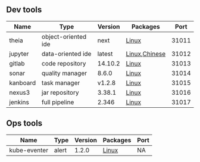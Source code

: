 
## Dev tools

| Name        | Type      | Version |  Packages  |   Port |
| ------      | ------    | ------  | ------      | ------ |
| theia       | object-oriented ide  |  next    | [Linux](https://theia-ide.org/docs/)                         |  31011       |
| jupyter     | data-oriented  ide   | latest   | [Linux](https://jupyter-docker-stacks.readthedocs.io/en/latest/index.html),[Chinese](https://www.cnblogs.com/zeryter/p/11331811.html)                                                              |  31012       |
| gitlab      | code repository      |  14.10.2 | [Linux](https://hub.docker.com/r/gitlab/gitlab-ce)            |  31013       |
| sonar       | quality manager      |  8.6.0   | [Linux](https://docs.sonarqube.org/latest/)    |  31014       |
| kanboard    | task manager         |  v1.2.8  | [Linux](https://github.com/kanboard/kanboard)    |  31015       |
| nexus3      | jar repository       |  3.38.1  | [Linux](https://hub.docker.com/r/sonatype/nexus3)             |  31016       |
| jenkins     | full pipeline        |  2.346   | [Linux](https://www.jenkins.io)               |  31017       |


## Ops tools


| Name        | Type      | Version |  Packages  |   Port |
| ------      | ------    | ------  | ------      | ------ |      
| kube-eventer| alert                | 1.2.0   | [Linux](https://github.com/AliyunContainerService/kube-eventer)      |   NA       |


